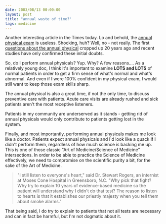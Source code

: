 ```yaml
---
date: 2003/08/13 00:00:00
layout: post
title: "annual waste of time?"
tags: medicine
---
```


Another interesting article in the Times today. Lo and behold, the [annual physical exam](http://www.nytimes.com/2003/08/12/health/12PHYS.html) is useless. Shocking, huh? Well, no - not really. The first [questions about the annual physical](http://www.ncbi.nlm.nih.gov/entrez/query.fcgi?db=PubMed&amp;cmd=Retrieve&amp;list_uids=7030166&amp;dopt=Citation) cropped up 20 years ago and recent studies have only confirmed these initial doubts.

So, do I perform annual physicals? Yup. Why? A few reasons.... As a relatively young doc, I think it's important to examine **LOTS and LOTS** of normal patients in order to get a firm sense of what's normal and what's abnormal. And even if I were 100% confident in my physical exam, I would still want to keep those exam skills sharp.

The annual physical is also a great time, if not the only time, to discuss preventive care with patients. Acute care visits are already rushed and sick patients aren't the most receptive listeners.

Patients in my community are underserved as it stands - getting rid of annual physicals would only contribute to patients getting lost in the system.

Finally, and most importantly, performing annual physicals makes me look like a doctor. Patients expect annual physicals and I'd look like a quack if I didn't perform them, regardless of how much science is backing me up. This is one of those classic "Art of Medicine/Science of Medicine" intersections. In order to be able to practice the Science of Medicine effectively, we need to compromise on the scientific purity a bit, for the sake of the Art of Medicine.

>"I still listen to everyone's heart," said Dr. Stewart Rogers, an internist at Moses Cone Hospital in Greensboro, N.C. "Why pick that fight? Why try to explain 10 years of evidence-based medicine so the patient will understand why I didn't do that test? The reason to listen to hearts is that it establishes our priestly majesty when you tell them about smoke alarms."

That being said, I do try to explain to patients that not all tests are necessary and can in fact be harmful, but I'm not dogmatic about it.
